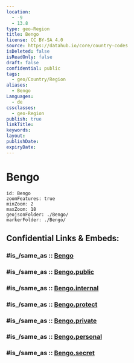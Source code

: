 ```yaml
---
location:
  - -9
  - 13.8
type: geo-Region
title: Bengo
license: CC BY-SA 4.0
source: https://datahub.io/core/country-codes
isDeleted: false
isReadOnly: false
draft: false
confidential: public
tags:
  - geo/Country/Region
aliases:
  - Bengo
Languages:
  - de
cssclasses:
  - geo-Region
publish: true
linkTitle:
keywords:
layout:
publishDate:
expiryDate:
---
```


# Bengo

```leaflet
id: Bengo
zoomFeatures: true 
minZoom: 2 
maxZoom: 18
geojsonFolder: ./Bengo/
markerFolder: ./Bengo/
```


## Confidential Links & Embeds: 

### #is_/same_as :: [Bengo](/_Standards/Earth/Continent/Africa/Africa~South/Angola/Provinces~Angola/Bengo.md) 

### #is_/same_as :: [Bengo.public](/_public/Earth/Continent/Africa/Africa~South/Angola/Provinces~Angola/Bengo.public.md) 

### #is_/same_as :: [Bengo.internal](/_internal/Earth/Continent/Africa/Africa~South/Angola/Provinces~Angola/Bengo.internal.md) 

### #is_/same_as :: [Bengo.protect](/_protect/Earth/Continent/Africa/Africa~South/Angola/Provinces~Angola/Bengo.protect.md) 

### #is_/same_as :: [Bengo.private](/_private/Earth/Continent/Africa/Africa~South/Angola/Provinces~Angola/Bengo.private.md) 

### #is_/same_as :: [Bengo.personal](/_personal/Earth/Continent/Africa/Africa~South/Angola/Provinces~Angola/Bengo.personal.md) 

### #is_/same_as :: [Bengo.secret](/_secret/Earth/Continent/Africa/Africa~South/Angola/Provinces~Angola/Bengo.secret.md)

